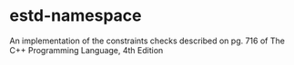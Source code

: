 estd-namespace
==============

An implementation of the constraints checks described on pg. 716 of The C++ Programming Language, 4th Edition
